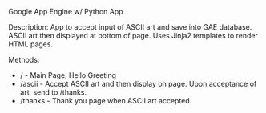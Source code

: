 Google App Engine w/ Python App

Description:
App to accept input of ASCII art and save into GAE database.  ASCII art then displayed at bottom of page.  Uses Jinja2 templates to render HTML pages.

Methods:
* / - Main Page, Hello Greeting
* /ascii - Accept ASCII art and then display on page.  Upon acceptance of art, send to /thanks.
* /thanks - Thank you page when ASCII art accepted.

